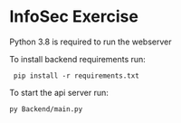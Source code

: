 # InfoSec Exercise
Python 3.8 is required to run the webserver 

To install backend requirements run:

` pip install -r requirements.txt`

To start the api server run:

` py Backend/main.py `
